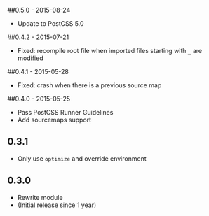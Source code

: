 ##0.5.0 - 2015-08-24

- Update to PostCSS 5.0

##0.4.2 - 2015-07-21

- Fixed: recompile root file when imported files starting with `_` are modified

##0.4.1 - 2015-05-28

- Fixed: crash when there is a previous source map

##0.4.0 - 2015-05-25

- Pass PostCSS Runner Guidelines
- Add sourcemaps support

## 0.3.1

- Only use `optimize` and override environment

## 0.3.0

- Rewrite module
- (Initial release since 1 year)